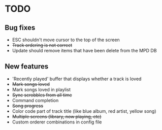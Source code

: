TODO
====

Bug fixes
---------
- ESC shouldn't move cursor to the top of the screen
- ~~Track ordering is not correct~~
- Update should remove items that have been delete from the MPD DB

New features
------------
- 'Recently played' buffer that displays whether a track is loved
- ~~Mark songs loved~~
- Mark songs loved in playlist
- ~~Sync scrobbles from all time~~
- Command completion
- ~~Song progress~~
- Color code part of track title (like blue album, red artist, yellow song)
- ~~Multiple screens (library, now playing, etc)~~
- Custom orderer combinations in config file

